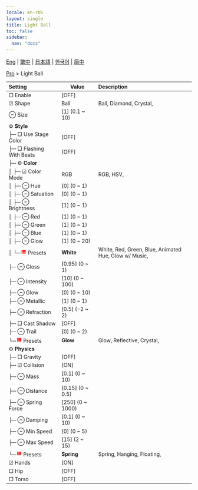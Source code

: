 ```yaml
---
locale: en-rUS
layout: single
title: Light Ball
toc: false
sidebar:
  nav: "docs"
---
```

[Eng](/dancexr/menu/2025.4/actor/light_ball) | [繁中](/tw/dancexr/menu/2025.4/actor/light_ball) | [日本語](/jp/dancexr/menu/2025.4/actor/light_ball) | [한국어](/kr/dancexr/menu/2025.4/actor/light_ball) | [简中](/zh/dancexr/menu/2025.4/actor/light_ball)

[Pro](../menu#Pro) > Light Ball



| Setting | Value | Description |
| :--- | --- | :--- |
|  □ Enable| [OFF] | 
| ☑ Shape| Ball | Ball, Diamond, Crystal, 
|  ⊖ Size| [1] (0.1 ~ 10) | 
|  ⚙️ <b>Style</b>| | 
| ├─ □ Use Stage Color| [OFF] | 
| ├─ □ Flashing With Beats| [OFF] | 
| ├─ ⚙️ <b>Color</b>| | 
| │ ├─ ☑ Color Mode| RGB | RGB, HSV, 
| │ ├─ ⊖ Hue| [0] (0 ~ 1) | 
| │ ├─ ⊖ Satuation| [0] (0 ~ 1) | 
| │ ├─ ⊖ Brightness| [1] (0 ~ 1) | 
| │ ├─ ⊖ Red| [1] (0 ~ 1) | 
| │ ├─ ⊖ Green| [1] (0 ~ 1) | 
| │ ├─ ⊖ Blue| [1] (0 ~ 1) | 
| │ ├─ ⊖ Glow| [1] (0 ~ 20) | 
| │ └─<img src="/images/icon/ic_list.png" alt="list icon"/> Presets| **White** | White, Red, Green, Blue, Animated Hue, Glow w/ Music,  |
| ├─ ⊖ Gloss| [0.95] (0 ~ 1) | 
| ├─ ⊖ Intensity| [10] (0 ~ 100) | 
| ├─ ⊖ Glow| [0] (0 ~ 10) | 
| ├─ ⊖ Metallic| [1] (0 ~ 1) | 
| ├─ ⊖ Refraction| [0.5] (-2 ~ 2) | 
| ├─ □ Cast Shadow| [OFF] | 
| ├─ ⊖ Trail| [0] (0 ~ 2) | 
| └─<img src="/images/icon/ic_list.png" alt="list icon"/> Presets| **Glow** | Glow, Reflective, Crystal,  |
|  ⚙️ <b>Physics</b>| | 
| ├─ □ Gravity| [OFF] | 
| ├─ ☑ Collision| [ON] | 
| ├─ ⊖ Mass| [0.1] (0 ~ 10) | 
| ├─ ⊖ Distance| [0.15] (0 ~ 0.5) | 
| ├─ ⊖ Spring Force| [250] (0 ~ 1000) | 
| ├─ ⊖ Damping| [0.1] (0 ~ 10) | 
| ├─ ⊖ Min Speed| [0] (0 ~ 5) | 
| ├─ ⊖ Max Speed| [15] (2 ~ 15) | 
| └─<img src="/images/icon/ic_list.png" alt="list icon"/> Presets| **Spring** | Spring, Hanging, Floating,  |
|  ☑ Hands| [ON] | 
|  □ Hip| [OFF] | 
|  □ Torso| [OFF] | 
